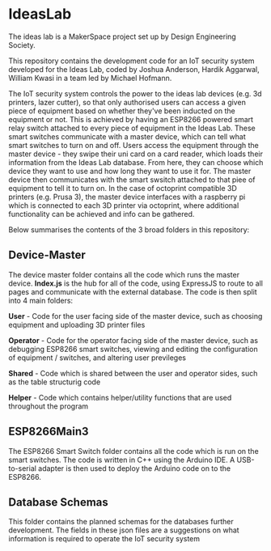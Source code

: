 # IdeasLab

The ideas lab is a MakerSpace project set up by Design Engineering Society.

This repository contains the development code for an IoT security system developed for the Ideas Lab, coded by Joshua Anderson, Hardik Aggarwal, William Kwasi in a team led by Michael Hofmann.

The IoT security system controls the power to the ideas lab devices (e.g. 3d printers, lazer cutter), so that only authorised users can access a given piece of equipment based on whether they've been inducted on the equipment or not. This is achieved by having an ESP8266 powered smart relay switch attached to every piece of equipment in the Ideas Lab. These smart switches communicate with a master device, which can tell what smart switches to turn on and off. Users access the equipment through the master device - they swipe their uni card on a card reader, which loads their information from the Ideas Lab database. From here, they can choose which device they want to use and how long they want to use it for. The master device then communicates with the smart swsitch attached to that piee of equipment to tell it to turn on. In the case of octoprint compatible 3D printers (e.g. Prusa 3), the master device interfaces with a raspberry pi which is connected to each 3D printer via octoprint, where additional functionality can be achieved and info can be gathered.

Below summarises the contents of the 3 broad folders in this repository:


## Device-Master
The device master folder contains all the code which runs the master device. **Index.js** is the hub for all of the code, using ExpressJS to route to all pages and communicate with the external database. The code is then split into 4 main folders:

**User** - Code for the user facing side of the master device, such as choosing equipment and uploading 3D printer files

**Operator** - Code for the operator facing side of the master device, such as debugging ESP8266 smart switches, viewing and editing the configuration of equipment / switches, and altering user previleges

**Shared** - Code which is shared between the user and operator sides, such as the table structurig code

**Helper** - Code which contains helper/utility functions that are used throughout the program


## ESP8266Main3
The ESP8266 Smart Switch folder contains all the code which is run on the smart switches. The code is written in C++ using the Arduino IDE. A USB-to-serial adapter is then used to deploy the Arduino code on to the ESP8266.


## Database Schemas
This folder contains the planned schemas for the databases further development. The fields in these json files are a suggestions on what information is required to operate the IoT security system
